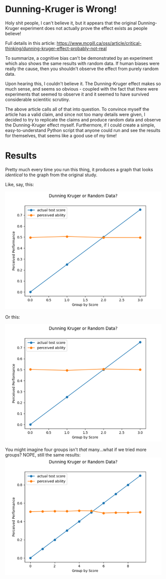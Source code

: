 # Dunning-Kruger is Wrong!

Holy shit people, I can't believe it, but it appears that the original Dunning-Kruger experiment does not actually prove the effect exists as people believe!

Full details in this article:
https://www.mcgill.ca/oss/article/critical-thinking/dunning-kruger-effect-probably-not-real

To summarize, a cognitive bias can't be demonstrated by an experiment which also shows the same results with random data.  If human biases were really the cause, then you shouldn't observe the effect from purely random data.

Upon hearing this, I couldn't believe it.  The Dunning-Kruger effect makes so
much sense, and seems so obvious - coupled with the fact that there were
experiments that seemed to observe it and it seemed to have survived
considerable scientitic scrutiny.

The above article calls all of that into question.  To convince myself the article has a valid claim, and since not too many details were given, I decided to try to replicate the claims and produce random data and observe the Dunning-Kruger effect myself.  Furthermore, if I could create a simple, easy-to-understand Python script that anyone could run and see the results for themselves, that seems like a good use of my time!

# Results

Pretty much every time you run this thing, it produces a graph that looks *identical* to the graph from the original study.

Like, say, this:

![Figure 1](images/1.png)

Or this:

![Figure 2](images/2.png)

You might imagine four groups isn't *that* many...what if we tried more groups?  NOPE, still the same results:
![Figure 3, this time with feeling](images/3.png)

